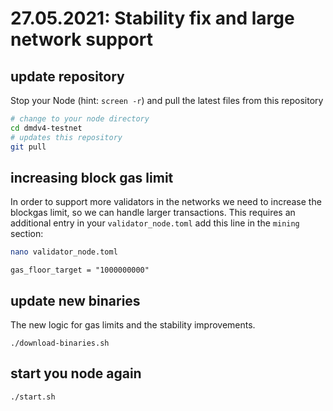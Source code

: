 
# 27.05.2021: Stability fix and large network support

## update repository

Stop your Node (hint: `screen -r`) and pull the latest
files from this repository

```bash
# change to your node directory
cd dmdv4-testnet
# updates this repository
git pull
```

## increasing block gas limit

In order to support more validators in the networks we need to increase the blockgas limit,
so we can handle larger transactions.
This requires an additional entry in your `validator_node.toml` 
add this line in the `mining` section:

```bash
nano validator_node.toml
```


```
gas_floor_target = "1000000000"
```

## update new binaries

The new logic for gas limits and the stability improvements.
```
./download-binaries.sh
```

## start you node again

```
./start.sh
```